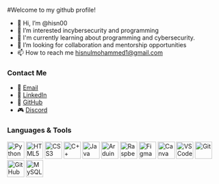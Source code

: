 #Welcome to my github profile!

- 👋 Hi, I’m @hisn00
- 👀 I’m interested incybersecurity and programming
- 🌱 I'm currently learning about programming and cybersecurity.
- 💞️ I’m looking for collaboration and mentorship opportunities
- 📫 How to reach me hisnulmohammed1@gmail.com



### Contact Me

- 📧 [Email](mailto:hisnulmohammed1@gmail.com)
- 🔗 [LinkedIn](https://www.linkedin.com/in/hisnul-mohammed-903a1831b?utm_source=share&utm_campaign=share_via&utm_content=profile&utm_medium=android_app)
- 🐙 [GitHub](https://quira.sh?utm_source=widgets&utm_campaign=hisn00)
- 🎮 [Discord](https://discord.com/users/hisnul._77601)



### Languages & Tools

<img src="https://cdn.jsdelivr.net/gh/devicons/devicon/icons/python/python-original.svg" alt="Python" width="40" height="40"/> <img src="https://cdn.jsdelivr.net/gh/devicons/devicon/icons/html5/html5-original.svg" alt="HTML5" width="40" height="40"/> <img src="https://cdn.jsdelivr.net/gh/devicons/devicon/icons/css3/css3-original.svg" alt="CSS3" width="40" height="40"/> <img src="https://cdn.jsdelivr.net/gh/devicons/devicon/icons/cplusplus/cplusplus-original.svg" alt="C++" width="40" height="40"/> <img src="https://cdn.jsdelivr.net/gh/devicons/devicon/icons/java/java-original.svg" alt="Java" width="40" height="40"/> <img src="https://cdn.jsdelivr.net/gh/devicons/devicon/icons/arduino/arduino-original.svg" alt="Arduino" width="40" height="40"/> <img src="https://cdn.jsdelivr.net/gh/devicons/devicon/icons/raspberrypi/raspberrypi-original.svg" alt="Raspberry Pi" width="40" height="40"/> <img src="https://cdn.jsdelivr.net/gh/devicons/devicon/icons/figma/figma-original.svg" alt="Figma" width="40" height="40"/> <img src="https://cdn.jsdelivr.net/gh/devicons/devicon/icons/canva/canva-original.svg" alt="Canva" width="40" height="40"/> <img src="https://cdn.jsdelivr.net/gh/devicons/devicon/icons/vscode/vscode-original.svg" alt="VS Code" width="40" height="40"/> <img src="https://cdn.jsdelivr.net/gh/devicons/devicon/icons/git/git-original.svg" alt="Git" width="40" height="40"/> <img src="https://cdn.jsdelivr.net/gh/devicons/devicon/icons/github/github-original.svg" alt="GitHub" width="40" height="40"/> <img src="https://cdn.jsdelivr.net/gh/devicons/devicon/icons/mysql/mysql-original.svg" alt="MySQL" width="40" height="40"/>





